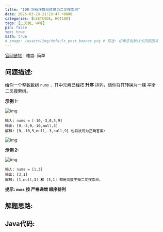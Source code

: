 ```yaml
---
title: "108-将有序数组转换为二叉搜索树"
date: 2025-03-28 21:29:47 +0800
categories: [LEETCODE, HOT100]
tags: [二叉树, 中等]
pin: false
toc: true
math: true
# image: /assets/img/default_post_banner.png # 可选: 如果您有默认的顶部图片，取消注释并修改路径
---
```


[官网链接](https://leetcode.cn/problems/convert-sorted-array-to-binary-search-tree/) \| 难度: 简单

## 问题描述: 

给你一个整数数组 `nums` ，其中元素已经按 **升序** 排列，请你将其转换为一棵 平衡 二叉搜索树。

**示例 1:**

![img](../assets/img/posts/p108_0.jpg)

```
输入: nums = [-10,-3,0,5,9]
输出: [0,-3,9,-10,null,5]
解释: [0,-10,5,null,-3,null,9] 也将被视为正确答案: 
```

![img](../assets/img/posts/p108_1.jpg)

**示例 2:**

![img](../assets/img/posts/p108_2.jpg)

```
输入: nums = [1,3]
输出: [3,1]
解释: [1,null,3] 和 [3,1] 都是高度平衡二叉搜索树。
```

**提示: `nums` 按 **严格递增** 顺序排列**

## 解题思路: 


## Java代码: 
